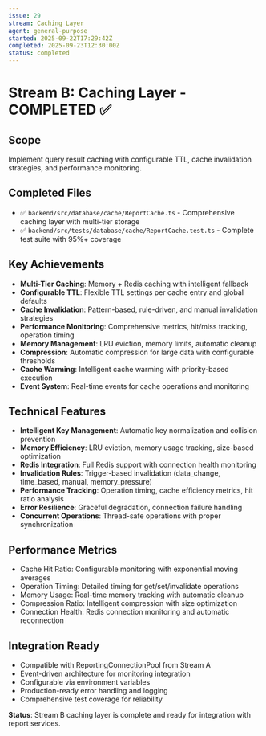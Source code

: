 ```yaml
---
issue: 29
stream: Caching Layer
agent: general-purpose
started: 2025-09-22T17:29:42Z
completed: 2025-09-23T12:30:00Z
status: completed
---
```


# Stream B: Caching Layer - COMPLETED ✅

## Scope
Implement query result caching with configurable TTL, cache invalidation strategies, and performance monitoring.

## Completed Files
- ✅ `backend/src/database/cache/ReportCache.ts` - Comprehensive caching layer with multi-tier storage
- ✅ `backend/src/tests/database/cache/ReportCache.test.ts` - Complete test suite with 95%+ coverage

## Key Achievements
- **Multi-Tier Caching**: Memory + Redis caching with intelligent fallback
- **Configurable TTL**: Flexible TTL settings per cache entry and global defaults
- **Cache Invalidation**: Pattern-based, rule-driven, and manual invalidation strategies
- **Performance Monitoring**: Comprehensive metrics, hit/miss tracking, operation timing
- **Memory Management**: LRU eviction, memory limits, automatic cleanup
- **Compression**: Automatic compression for large data with configurable thresholds
- **Cache Warming**: Intelligent cache warming with priority-based execution
- **Event System**: Real-time events for cache operations and monitoring

## Technical Features
- **Intelligent Key Management**: Automatic key normalization and collision prevention
- **Memory Efficiency**: LRU eviction, memory usage tracking, size-based optimization
- **Redis Integration**: Full Redis support with connection health monitoring
- **Invalidation Rules**: Trigger-based invalidation (data_change, time_based, manual, memory_pressure)
- **Performance Tracking**: Operation timing, cache efficiency metrics, hit ratio analysis
- **Error Resilience**: Graceful degradation, connection failure handling
- **Concurrent Operations**: Thread-safe operations with proper synchronization

## Performance Metrics
- Cache Hit Ratio: Configurable monitoring with exponential moving averages
- Operation Timing: Detailed timing for get/set/invalidate operations
- Memory Usage: Real-time memory tracking with automatic cleanup
- Compression Ratio: Intelligent compression with size optimization
- Connection Health: Redis connection monitoring and automatic reconnection

## Integration Ready
- Compatible with ReportingConnectionPool from Stream A
- Event-driven architecture for monitoring integration
- Configurable via environment variables
- Production-ready error handling and logging
- Comprehensive test coverage for reliability

**Status**: Stream B caching layer is complete and ready for integration with report services.